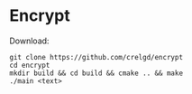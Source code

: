 # Encrypt

Download:

```shell
git clone https://github.com/crelgd/encrypt
cd encrypt
mkdir build && cd build && cmake .. && make
./main <text>
```
